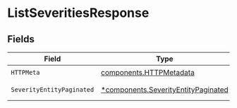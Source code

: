 # ListSeveritiesResponse


## Fields

| Field                                                                                     | Type                                                                                      | Required                                                                                  | Description                                                                               |
| ----------------------------------------------------------------------------------------- | ----------------------------------------------------------------------------------------- | ----------------------------------------------------------------------------------------- | ----------------------------------------------------------------------------------------- |
| `HTTPMeta`                                                                                | [components.HTTPMetadata](../../models/components/httpmetadata.md)                        | :heavy_check_mark:                                                                        | N/A                                                                                       |
| `SeverityEntityPaginated`                                                                 | [*components.SeverityEntityPaginated](../../models/components/severityentitypaginated.md) | :heavy_minus_sign:                                                                        | Lists severities                                                                          |